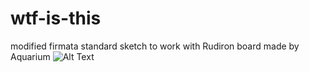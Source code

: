 # wtf-is-this
modified firmata standard sketch to work with Rudiron board made by Aquarium
![Alt Text]([https://media.giphy.com/media/vFKqnCdLPNOKc/giphy.gif](https://tenor.com/view/among-us-amogus-butt-shake-shake-nyffi-gif-20999487))

